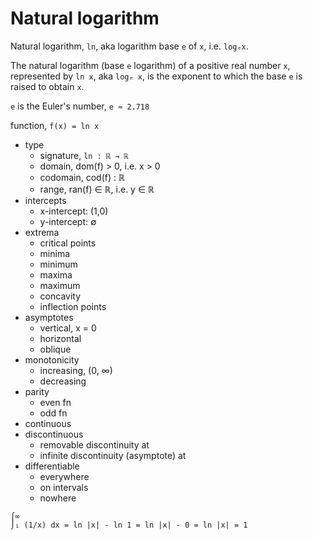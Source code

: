 # Natural logarithm

Natural logarithm, `ln`, aka logarithm base `e` of `x`, i.e. `logₑx`.

The natural logarithm (base `e` logarithm) of a positive real number `x`, represented by `ln x`, aka `logₑ x`, is the exponent to which the base `e` is raised to obtain `x`.

`e` is the Euler's number, `e ≈ 2.718`

function, `f(x) = ln x`
- type
  - signature, `ln : ℝ → ℝ`
  - domain, dom(f) > 0, i.e. x > 0
  - codomain, cod(f) : ℝ
  - range, ran(f) ∈ ℝ, i.e. y ∈ ℝ
- intercepts
  - x-intercept: (1,0)
  - y-intercept: ∅
- extrema
  - critical points
  - minima
  - minimum
  - maxima
  - maximum
  - concavity
  - inflection points
- asymptotes
  - vertical, x = 0
  - horizontal
  - oblique
- monotonicity
  - increasing, (0, ∞)
  - decreasing
- parity
  - even fn
  - odd fn
- continuous
- discontinuous
  - removable discontinuity at
  - infinite discontinuity (asymptote) at
- differentiable
  - everywhere
  - on intervals
  - nowhere



```
⌠∞
⌡₁ (1/x) dx = ln |x| - ln 1 = ln |x| - 0 = ln |x| = 1
```
